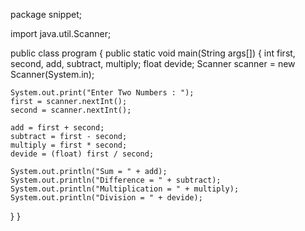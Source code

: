 package snippet;


import java.util.Scanner;

public class program
{
    public static void main(String args[])
  {
    int first, second, add, subtract, multiply;
    float devide;
    Scanner scanner = new Scanner(System.in);

    System.out.print("Enter Two Numbers : ");
    first = scanner.nextInt();
    second = scanner.nextInt();

    add = first + second;
    subtract = first - second;
    multiply = first * second;
    devide = (float) first / second;

    System.out.println("Sum = " + add);
    System.out.println("Difference = " + subtract);
    System.out.println("Multiplication = " + multiply);
    System.out.println("Division = " + devide);
  }
}
